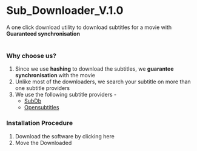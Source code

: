 # Sub_Downloader_V.1.0
A one click download utility to download subtitles for a movie with <b>Guaranteed synchronisation</b><br><br>
<h3>Why choose us? </h3>
<ol>
<li>Since we use <b>hashing</b> to download the subtitles, we <b> guarantee synchronisation </b> with the movie </li>
<li>Unlike most of the downloaders, we search your subtitle on more than one subtitle providers</li>
<li>We use the following subtitle providers - 
  <ul>
  <li> <a href="www.thesubdb.com"> SubDb </a> </li>
  <li> <a href="www.opensubtitles.org"> Opensubtitles </a> </li>
  </ul>
</li>
</ol>

<h3>Installation Procedure</h3>
<ol>
<li> Download the software by clicking here </li>
<li> Move the Downloaded </li>
</ol>
